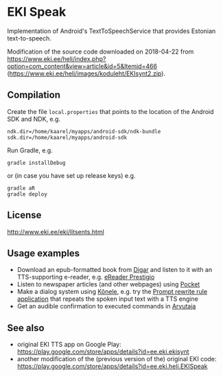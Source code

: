 EKI Speak
=========

Implementation of Android's TextToSpeechService that provides Estonian text-to-speech.

Modification of the source code downloaded on 2018-04-22 from
<https://www.eki.ee/heli/index.php?option=com_content&view=article&id=5&Itemid=466>
(<https://www.eki.ee/heli/images/koduleht/EKIsynt2.zip>).

Compilation
-----------

Create the file `local.properties` that points to the location of the Android SDK
and NDK, e.g.

    ndk.dir=/home/kaarel/myapps/android-sdk/ndk-bundle
    sdk.dir=/home/kaarel/myapps/android-sdk

Run Gradle, e.g.

    gradle installDebug

or (in case you have set up release keys) e.g.

    gradle aR
    gradle deploy

License
-------

<http://www.eki.ee/eki/litsents.html>

Usage examples
--------------

- Download an epub-formatted book from [Digar](https://www.digar.ee) and listen to it with an TTS-supporting e-reader, e.g. [eReader Prestigio](https://play.google.com/store/apps/details?id=com.prestigio.ereader)
- Listen to newspaper articles (and other webpages) using [Pocket](https://play.google.com/store/apps/details?id=com.ideashower.readitlater.pro)
- Make a dialog system using [Kõnele](http://kaljurand.github.io/K6nele/), e.g. try the [Prompt rewrite rule application](https://docs.google.com/spreadsheets/d/1ViO4swIovvuRJC-kiPaQOIdAkuwHCbQvTQlNUwaAoJQ/edit#gid=0) that repeats the spoken input text with a TTS engine
- Get an audible confirmation to executed commands in [Arvutaja](http://kaljurand.github.io/Arvutaja/)

See also
--------

- original EKI TTS app on Google Play: <https://play.google.com/store/apps/details?id=ee.eki.ekisynt>
- another modification of the (previous version of the) original EKI code: <https://play.google.com/store/apps/details?id=ee.eki.heli.EKISpeak>
